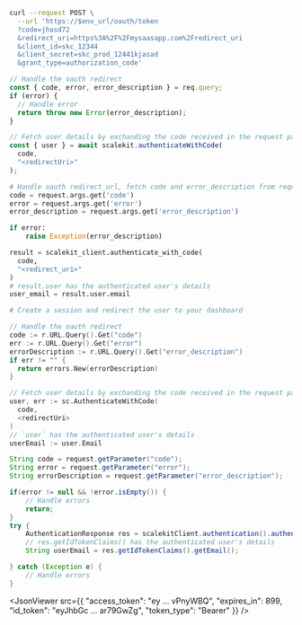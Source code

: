 <CodeWithHeader method="post" endpoint="/oauth/token">
<Tabs groupId="tech-stack" querystring>
<TabItem value="curl" label="cURL">

```bash
curl --request POST \
  --url 'https://$env_url/oauth/token
  ?code=jhasd72
  &redirect_uri=https%3A%2F%2Fmysaasapp.com%2Fredirect_uri
  &client_id=skc_12344
  &client_secret=skc_prod_12441kjasad
  &grant_type=authorization_code'
```

</TabItem>
<TabItem value="nodejs" label="Node.js">

```js
// Handle the oauth redirect
const { code, error, error_description } = req.query;
if (error) {
  // Handle error
  return throw new Error(error_description);
}

// Fetch user details by exchanding the code received in the request params
const { user } = await scalekit.authenticateWithCode(
  code,
  "<redirectUri>"
);

```

</TabItem>
<TabItem value="py" label="Python">

```python
# Handle oauth redirect_url, fetch code and error_description from request params
code = request.args.get('code')
error = request.args.get('error')
error_description = request.args.get('error_description')

if error:
    raise Exception(error_description)

result = scalekit_client.authenticate_with_code(
  code,
  "<redirect_uri>"
)
# result.user has the authenticated user's details
user_email = result.user.email

# Create a session and redirect the user to your dashboard
```

</TabItem>
<TabItem value="golang" label="Go">

```go
// Handle the oauth redirect
code := r.URL.Query().Get("code")
err := r.URL.Query().Get("error")
errorDescription := r.URL.Query().Get("error_description")
if err != "" {
  return errors.New(errorDescription)
}

// Fetch user details by exchanding the code received in the request params
user, err := sc.AuthenticateWithCode(
  code,
  <redirectUri>
)
// `user` has the authenticated user's details
userEmail := user.Email
```

</TabItem>

<TabItem value="java" label="Java">

```java
String code = request.getParameter("code");
String error = request.getParameter("error");
String errorDescription = request.getParameter("error_description");

if(error != null && !error.isEmpty()) {
    // Handle errors
    return;
}
try {
    AuthenticationResponse res = scalekitClient.authentication().authenticateWithCode(code, redirectUrl);
    // res.getIdTokenClaims() has the authenticated user's details
    String userEmail = res.getIdTokenClaims().getEmail();

} catch (Exception e) {
    // Handle errors
}
```

</TabItem>

</Tabs>
</CodeWithHeader>
<CodeWithHeader title="Response">

<JsonViewer src={{
  "access_token": "ey ... vPnyWBQ",
  "expires_in": 899,
  "id_token": "eyJhbGc ... ar79GwZg",
  "token_type": "Bearer"
}} />

</CodeWithHeader>
